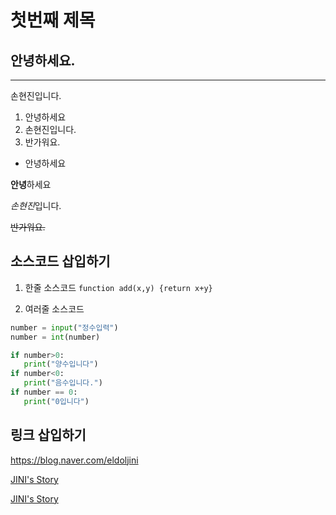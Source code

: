 # 첫번째 제목
안녕하세요.
---
***
손현진입니다.
1. 안녕하세요
2. 손현진입니다.
3. 반가워요.
- 안녕하세요

**안녕**하세요

*손현진*입니다.

~~반가워요.~~

## 소스코드 삽입하기
1. 한줄 소스코드
`function add(x,y) {return x+y}`

2. 여러줄 소스코드
```python
number = input("정수입력")
number = int(number)

if number>0:
   print("양수입니다")
if number<0:
   print("음수입니다.")
if number == 0:
   print("0입니다")
 ```
   
## 링크 삽입하기

<https://blog.naver.com/eldoljini>

[JINI's Story](https://blog.naver.com/eldoljini)

[JINI's Story](https://blog.naver.com/eldoljini,"블로그")
